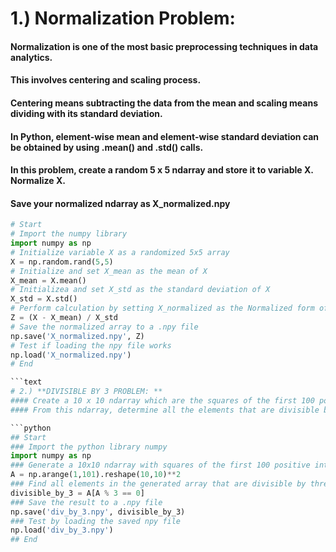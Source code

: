 # 1.) Normalization Problem:
#### Normalization is one of the most basic preprocessing techniques in data analytics.
#### This involves centering and scaling process.
#### Centering means subtracting the data from the mean and scaling means dividing with its standard deviation.
#### In Python, element-wise mean and element-wise standard deviation can be obtained by using .mean() and .std() calls.
#### In this problem, create a random 5 x 5 ndarray and store it to variable X. Normalize X.
#### Save your normalized ndarray as X_normalized.npy

```python
# Start 
# Import the numpy library
import numpy as np
# Initialize variable X as a randomized 5x5 array
X = np.random.rand(5,5)
# Initialize and set X_mean as the mean of X
X_mean = X.mean()
# Initializea and set X_std as the standard deviation of X
X_std = X.std()
# Perform calculation by setting X_normalized as the Normalized form of X
Z = (X - X_mean) / X_std
# Save the normalized array to a .npy file
np.save('X_normalized.npy', Z)
# Test if loading the npy file works
np.load('X_normalized.npy')
# End

```text 
# 2.) **DIVISIBLE BY 3 PROBLEM: **
#### Create a 10 x 10 ndarray which are the squares of the first 100 positive integers.
#### From this ndarray, determine all the elements that are divisible by 3. Save the result as div_by_3.npy

```python
## Start
### Import the python library numpy
import numpy as np
### Generate a 10x10 ndarray with squares of the first 100 positive integers
A = np.arange(1,101).reshape(10,10)**2
### Find all elements in the generated array that are divisible by three
divisible_by_3 = A[A % 3 == 0]
### Save the result to a .npy file
np.save('div_by_3.npy', divisible_by_3)
### Test by loading the saved npy file
np.load('div_by_3.npy')
## End
